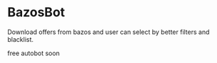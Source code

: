 # BazosBot
Download offers from bazos and user can select by better filters and blacklist.

free autobot soon
